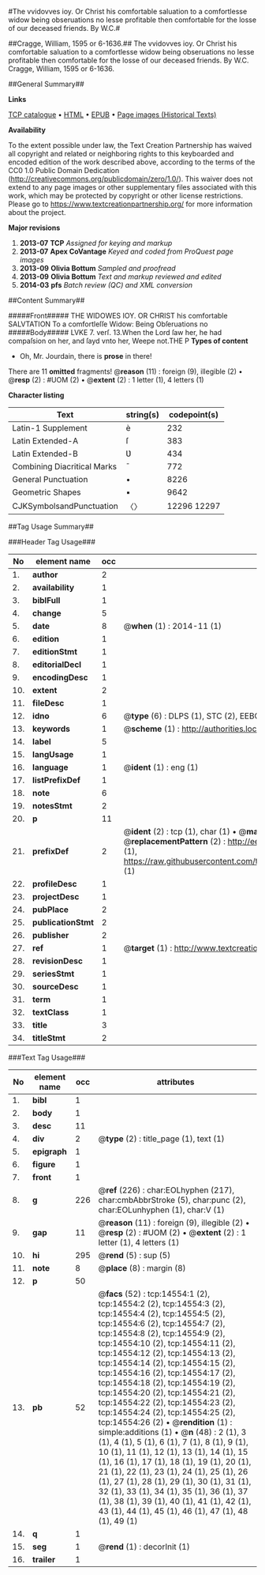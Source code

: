 #The vvidovves ioy. Or Christ his comfortable saluation to a comfortlesse widow being obseruations no lesse profitable then comfortable for the losse of our deceased friends. By W.C.#

##Cragge, William, 1595 or 6-1636.##
The vvidovves ioy. Or Christ his comfortable saluation to a comfortlesse widow being obseruations no lesse profitable then comfortable for the losse of our deceased friends. By W.C.
Cragge, William, 1595 or 6-1636.

##General Summary##

**Links**

[TCP catalogue](http://www.ota.ox.ac.uk/tcp/)  • 
[HTML](http://tei.it.ox.ac.uk/tcp/Texts-HTML/free/A17/A17510.html)  • 
[EPUB](http://tei.it.ox.ac.uk/tcp/Texts-EPUB/free/A17/A17510.epub) • 
[Page images (Historical Texts)](https://historicaltexts.jisc.ac.uk/eebo-99849409e)

**Availability**

To the extent possible under law, the Text Creation Partnership has waived all copyright and related or neighboring rights to this keyboarded and encoded edition of the work described above, according to the terms of the CC0 1.0 Public Domain Dedication (http://creativecommons.org/publicdomain/zero/1.0/). This waiver does not extend to any page images or other supplementary files associated with this work, which may be protected by copyright or other license restrictions. Please go to https://www.textcreationpartnership.org/ for more information about the project.

**Major revisions**

1. __2013-07__ __TCP__ *Assigned for keying and markup*
1. __2013-07__ __Apex CoVantage__ *Keyed and coded from ProQuest page images*
1. __2013-09__ __Olivia Bottum__ *Sampled and proofread*
1. __2013-09__ __Olivia Bottum__ *Text and markup reviewed and edited*
1. __2014-03__ __pfs__ *Batch review (QC) and XML conversion*

##Content Summary##

#####Front#####
THE WIDOWES IOY. OR CHRIST his comfortable SALVTATION To a comfortleſſe Widow: Being Obſeruations no
#####Body#####
LVKE 7. verſ. 13.When the Lord ſaw her, he had compaſsion on her, and ſayd vnto her, Weepe not.THE P
**Types of content**

  * Oh, Mr. Jourdain, there is **prose** in there!

There are 11 **omitted** fragments! 
 @__reason__ (11) : foreign (9), illegible (2)  •  @__resp__ (2) : #UOM (2)  •  @__extent__ (2) : 1 letter (1), 4 letters (1)

**Character listing**


|Text|string(s)|codepoint(s)|
|---|---|---|
|Latin-1 Supplement|è|232|
|Latin Extended-A|ſ|383|
|Latin Extended-B|Ʋ|434|
|Combining             Diacritical Marks|̄|772|
|General Punctuation|•|8226|
|Geometric Shapes|▪|9642|
|CJKSymbolsandPunctuation|〈〉|12296 12297|

##Tag Usage Summary##

###Header Tag Usage###

|No|element name|occ|attributes|
|---|---|---|---|
|1.|__author__|2||
|2.|__availability__|1||
|3.|__biblFull__|1||
|4.|__change__|5||
|5.|__date__|8| @__when__ (1) : 2014-11 (1)|
|6.|__edition__|1||
|7.|__editionStmt__|1||
|8.|__editorialDecl__|1||
|9.|__encodingDesc__|1||
|10.|__extent__|2||
|11.|__fileDesc__|1||
|12.|__idno__|6| @__type__ (6) : DLPS (1), STC (2), EEBO-CITATION (1), PROQUEST (1), VID (1)|
|13.|__keywords__|1| @__scheme__ (1) : http://authorities.loc.gov/ (1)|
|14.|__label__|5||
|15.|__langUsage__|1||
|16.|__language__|1| @__ident__ (1) : eng (1)|
|17.|__listPrefixDef__|1||
|18.|__note__|6||
|19.|__notesStmt__|2||
|20.|__p__|11||
|21.|__prefixDef__|2| @__ident__ (2) : tcp (1), char (1)  •  @__matchPattern__ (2) : ([0-9\-]+):([0-9IVX]+) (1), (.+) (1)  •  @__replacementPattern__ (2) : http://eebo.chadwyck.com/downloadtiff?vid=$1&page=$2 (1), https://raw.githubusercontent.com/textcreationpartnership/Texts/master/tcpchars.xml#$1 (1)|
|22.|__profileDesc__|1||
|23.|__projectDesc__|1||
|24.|__pubPlace__|2||
|25.|__publicationStmt__|2||
|26.|__publisher__|2||
|27.|__ref__|1| @__target__ (1) : http://www.textcreationpartnership.org/docs/. (1)|
|28.|__revisionDesc__|1||
|29.|__seriesStmt__|1||
|30.|__sourceDesc__|1||
|31.|__term__|1||
|32.|__textClass__|1||
|33.|__title__|3||
|34.|__titleStmt__|2||


###Text Tag Usage###

|No|element name|occ|attributes|
|---|---|---|---|
|1.|__bibl__|1||
|2.|__body__|1||
|3.|__desc__|11||
|4.|__div__|2| @__type__ (2) : title_page (1), text (1)|
|5.|__epigraph__|1||
|6.|__figure__|1||
|7.|__front__|1||
|8.|__g__|226| @__ref__ (226) : char:EOLhyphen (217), char:cmbAbbrStroke (5), char:punc (2), char:EOLunhyphen (1), char:V (1)|
|9.|__gap__|11| @__reason__ (11) : foreign (9), illegible (2)  •  @__resp__ (2) : #UOM (2)  •  @__extent__ (2) : 1 letter (1), 4 letters (1)|
|10.|__hi__|295| @__rend__ (5) : sup (5)|
|11.|__note__|8| @__place__ (8) : margin (8)|
|12.|__p__|50||
|13.|__pb__|52| @__facs__ (52) : tcp:14554:1 (2), tcp:14554:2 (2), tcp:14554:3 (2), tcp:14554:4 (2), tcp:14554:5 (2), tcp:14554:6 (2), tcp:14554:7 (2), tcp:14554:8 (2), tcp:14554:9 (2), tcp:14554:10 (2), tcp:14554:11 (2), tcp:14554:12 (2), tcp:14554:13 (2), tcp:14554:14 (2), tcp:14554:15 (2), tcp:14554:16 (2), tcp:14554:17 (2), tcp:14554:18 (2), tcp:14554:19 (2), tcp:14554:20 (2), tcp:14554:21 (2), tcp:14554:22 (2), tcp:14554:23 (2), tcp:14554:24 (2), tcp:14554:25 (2), tcp:14554:26 (2)  •  @__rendition__ (1) : simple:additions (1)  •  @__n__ (48) : 2 (1), 3 (1), 4 (1), 5 (1), 6 (1), 7 (1), 8 (1), 9 (1), 10 (1), 11 (1), 12 (1), 13 (1), 14 (1), 15 (1), 16 (1), 17 (1), 18 (1), 19 (1), 20 (1), 21 (1), 22 (1), 23 (1), 24 (1), 25 (1), 26 (1), 27 (1), 28 (1), 29 (1), 30 (1), 31 (1), 32 (1), 33 (1), 34 (1), 35 (1), 36 (1), 37 (1), 38 (1), 39 (1), 40 (1), 41 (1), 42 (1), 43 (1), 44 (1), 45 (1), 46 (1), 47 (1), 48 (1), 49 (1)|
|14.|__q__|1||
|15.|__seg__|1| @__rend__ (1) : decorInit (1)|
|16.|__trailer__|1||
